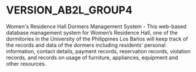 VERSION_AB2L_GROUP4
===================

Women's Residence Hall Dormers Management System - This web-based database management system for Women’s Residence Hall, one of the dormitories in the University of the Philippines Los Baños will keep track of the records and data of the dormers including residents’ personal information, contact details, payment records, reservation records, violation records, and records on usage of furniture, appliances, equipment and other resources.